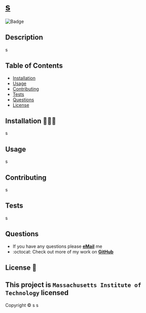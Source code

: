 
# [s](s)

![Badge](https://img.shields.io/badge/license-MIT-f2056c)

## Description
s
## Table of Contents
* [Installation](#installation)
* [Usage](#usage)
* [Contributing](#contributing)
* [Tests](#tests)
* [Questions](#questions)
* [License](#license)

## Installation 👨🏽‍💻 <a name="installation"></a>
s

## Usage <a name="usage"></a>
s

## Contributing <a name="contributing"></a>
s

## Tests <a name="tests"></a>
s


## Questions <a name="questions"></a>

* If you have any questions please [**eMail**](mailto:s) me
* :octocat: Check out more of my work on [**GitHub**](https://github.com/s)


## License 📝 <a name="license"></a>

This project is **`Massachusetts Institute of Technology`** licensed
---
 Copyright ©️ s  s
